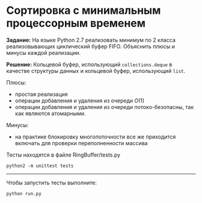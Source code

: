 # Сортировка с минимальным процессорным временем

__Задание:__
На языке Python 2.7 реализовать минимум по 2 класса реализовывающих циклический буфер FIFO. Объяснить плюсы и минусы каждой реализации.

__Решение:__
Кольцевой буфер, использующий `collections.deque` в качестве структуры данных и кольцевой буфер, использующий `list`.

Плюсы:
- простая реализация
- операции добавления и удаления из очереди $O(1)$
- операции добавления и удаления из очереди потоко-безопасны, так как являются атомарными.

Минусы:
- на практике блокировку многопоточности все же приходится включать для проверки переполненности массива

Тесты находятся в файле RingBuffer/tests.py
```
python2 -m unittest tests
```

---

Чтобы запустить тесты выполните:
```
python run.py
```